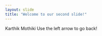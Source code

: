 ```yaml
---
layout: slide
title: "Welcome to our second slide!"
---
```

Karthik Mothiki
Use the left arrow to go back!
